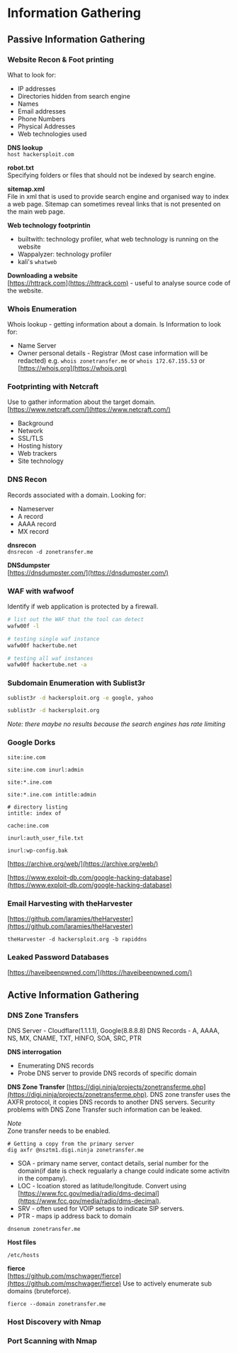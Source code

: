# Information Gathering

## Passive Information Gathering

### Website Recon & Foot printing

What to look for:

- IP addresses
- Directories hidden from search engine
- Names
- Email addresses
- Phone Numbers
- Physical Addresses
- Web technologies used

**DNS lookup**  
`host hackersploit.com`

**robot.txt**  
Specifying folders or files that should not be indexed by search engine.

**sitemap.xml**  
File in xml that is used to provide search engine and organised way to index a web page. Sitemap can sometimes reveal links that is not presented on the main web page.

**Web technology footprintin**

- builtwith: technology profiler, what web technology is running on the website
- Wappalyzer: technology profiler
- kali's `whatweb`

**Downloading a website**  
[https://httrack.com](https://httrack.com) - useful to analyse source code of the website.

### Whois Enumeration

Whois lookup - getting information about a domain. ls
Information to look for:

- Name Server
- Owner personal details - Registrar (Most case information will be redacted)
  e.g. `whois zonetransfer.me` or `whois 172.67.155.53` or [https://whois.org](https://whois.org)

### Footprinting with Netcraft

Use to gather information about the target domain. [https://www.netcraft.com/](https://www.netcraft.com/)
- Background
- Network
- SSL/TLS
- Hosting history
- Web trackers
- Site technology

### DNS Recon
Records associated with a domain.
Looking for:
- Nameserver
- A record
- AAAA record
- MX record

**dnsrecon**  
`dnsrecon -d zonetransfer.me`

**DNSdumpster**  
[https://dnsdumpster.com/](https://dnsdumpster.com/)

### WAF with wafwoof
Identify if web application is protected by a firewall.

```bash
# list out the WAF that the tool can detect
wafw00f -l

# testing single waf instance
wafw00f hackertube.net

# testing all waf instances
wafw00f hackertube.net -a
```

### Subdomain Enumeration with Sublist3r
```bash
sublist3r -d hackersploit.org -e google, yahoo

sublist3r -d hackersploit.org
```
*Note: there maybe no results because the search engines has rate limiting*

### Google Dorks
```
site:ine.com

site:ine.com inurl:admin

site:*.ine.com

site:*.ine.com intitle:admin

# directory listing
intitle: index of

cache:ine.com

inurl:auth_user_file.txt

inurl:wp-config.bak
```
[https://archive.org/web/](https://archive.org/web/)

[https://www.exploit-db.com/google-hacking-database](https://www.exploit-db.com/google-hacking-database)

### Email Harvesting with theHarvester
[https://github.com/laramies/theHarvester](https://github.com/laramies/theHarvester)
```
theHarvester -d hackersploit.org -b rapiddns
```

### Leaked Password Databases
[https://haveibeenpwned.com/](https://haveibeenpwned.com/)


## Active Information Gathering

### DNS Zone Transfers
DNS Server - Cloudflare(1.1.1.1), Google(8.8.8.8)
DNS Records - A, AAAA, NS, MX, CNAME, TXT, HINFO, SOA, SRC, PTR

**DNS interrogation** 
- Enumerating DNS records
- Probe DNS server to provide DNS records of specific domain

**DNS Zone Transfer**
[https://digi.ninja/projects/zonetransferme.php](https://digi.ninja/projects/zonetransferme.php).
DNS zone transfer uses the AXFR protocol, it copies DNS records to another DNS servers.
Security problems with DNS Zone Transfer such information can be leaked.

*Note*  
Zone transfer needs to be enabled.

```
# Getting a copy from the primary server
dig axfr @nsztm1.digi.ninja zonetransfer.me
```

* SOA - primary name server, contact details, serial number for the domain(if date is check regualarly a change could indicate some activitn in the company). 
* LOC - lcoation stored as latitude/longitude. Convert using [https://www.fcc.gov/media/radio/dms-decimal](https://www.fcc.gov/media/radio/dms-decimal).
* SRV - often used for VOIP setups to indicate SIP servers. 
* PTR - maps ip address back to domain

```
dnsenum zonetransfer.me
```

**Host files**  
```
/etc/hosts
```

**fierce**  
[https://github.com/mschwager/fierce](https://github.com/mschwager/fierce)
Use to actively enumerate sub domains (bruteforce).
```
fierce --domain zonetransfer.me
```

### Host Discovery with Nmap

### Port Scanning with Nmap
